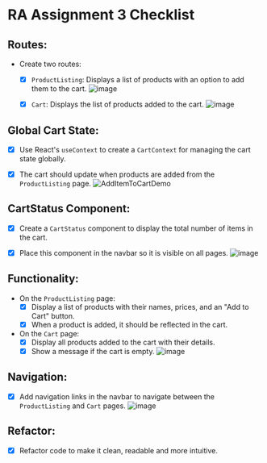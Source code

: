# RA Assignment 3 Checklist
## Routes:
- Create two routes:
  - [x] `ProductListing`: Displays a list of products with an option to add them to the cart.
  ![image](https://github.com/user-attachments/assets/098d0030-318a-4829-8fb7-8b715426ac7f)

  - [x] `Cart`: Displays the list of products added to the cart.
  ![image](https://github.com/user-attachments/assets/26aaf1c9-0e2c-41c8-8384-48ef653903f5)


## Global Cart State:
- [x] Use React's `useContext` to create a `CartContext` for managing the cart state globally.
- [x] The cart should update when products are added from the `ProductListing` page.
![AddItemToCartDemo](https://github.com/user-attachments/assets/360c1829-912e-4b3d-bc1c-2fae219f1ece)


## CartStatus Component:
- [x] Create a `CartStatus` component to display the total number of items in the cart.
- [x] Place this component in the navbar so it is visible on all pages.
      ![image](https://github.com/user-attachments/assets/856fc1d7-b36b-4446-adb8-06e2a57ea863)


## Functionality:
- On the `ProductListing` page:
  - [x] Display a list of products with their names, prices, and an "Add to Cart" button.
  - [x] When a product is added, it should be reflected in the cart.
- On the `Cart` page:
  - [x] Display all products added to the cart with their details.
  - [x] Show a message if the cart is empty.
![image](https://github.com/user-attachments/assets/75654274-414e-47c3-95f8-ae3f29f38b08)

## Navigation:
- [x] Add navigation links in the navbar to navigate between the `ProductListing` and `Cart` pages.
![image](https://github.com/user-attachments/assets/99985d5d-5409-47ec-b294-672784bf138b)

## Refactor:
- [x] Refactor code to make it clean, readable and more intuitive.
